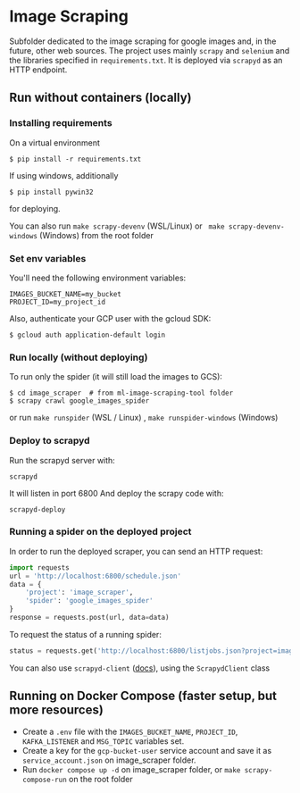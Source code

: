# Image Scraping
Subfolder dedicated to the image scraping for google images and, in the future, other web sources. The project uses mainly `scrapy` and `selenium` and the libraries specified in `requirements.txt`. It is deployed via `scrapyd` as an HTTP endpoint.

## Run without containers (locally)
### Installing requirements
On a virtual environment
```shell
$ pip install -r requirements.txt
```
If using windows, additionally
```shell
$ pip install pywin32
```
for deploying.

You can also run `make scrapy-devenv` (WSL/Linux) or ` make scrapy-devenv-windows` (Windows) from the root folder

### Set env variables
You'll need the following environment variables:
```shell
IMAGES_BUCKET_NAME=my_bucket
PROJECT_ID=my_project_id
```
Also, authenticate your GCP user with the gcloud SDK:
```shell
$ gcloud auth application-default login
```

### Run locally (without deploying)
To run only the spider (it will still load the images to GCS):
```shell
$ cd image_scraper  # from ml-image-scraping-tool folder
$ scrapy crawl google_images_spider
```

or run `make runspider` (WSL / Linux) , `make runspider-windows` (Windows)

### Deploy to scrapyd
Run the scrapyd server with:
```shell
scrapyd
```
It will listen in port 6800
And deploy the scrapy code with:
```shell
scrapyd-deploy
```

### Running a spider on the deployed project
In order to run the deployed scraper, you can send an HTTP request:
```python
import requests
url = 'http://localhost:6800/schedule.json'
data = {
    'project': 'image_scraper',
    'spider': 'google_images_spider'
}
response = requests.post(url, data=data)
```
To request the status of a running spider:
```python
status = requests.get('http://localhost:6800/listjobs.json?project=image_scraper')
```

You can also use ```scrapyd-client``` ([docs](https://github.com/scrapy/scrapyd-client)), using the `ScrapydClient` class

## Running on Docker Compose (faster setup, but more resources)

* Create a `.env` file with the `IMAGES_BUCKET_NAME`, `PROJECT_ID`, `KAFKA_LISTENER` and `MSG_TOPIC` variables set.
* Create a key for the `gcp-bucket-user` service account and save it as `service_account.json` on image_scraper folder.
* Run `docker compose up -d` on image_scraper folder, or `make scrapy-compose-run` on the root folder